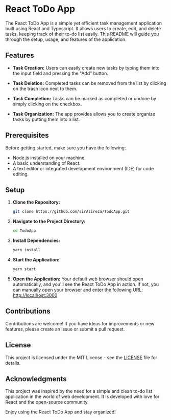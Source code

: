 # React ToDo App

The React ToDo App is a simple yet efficient task management application built using React and Typescript. It allows users to create, edit, and delete tasks, keeping track of their to-do list easily. This README will guide you through the setup, usage, and features of the application.

## Features

- **Task Creation:** Users can easily create new tasks by typing them into the input field and pressing the "Add" button.

- **Task Deletion:** Completed tasks can be removed from the list by clicking on the trash icon next to them.

- **Task Completion:** Tasks can be marked as completed or undone by simply clicking on the checkbox.

- **Task Organization:** The app provides allows you to create organize tasks by putting them into a list.

## Prerequisites

Before getting started, make sure you have the following:

- Node.js installed on your machine.
- A basic understanding of React.
- A text editor or integrated development environment (IDE) for code editing.

## Setup

1. **Clone the Repository:**
   ```bash
   git clone https://github.com/sirAlireza/TodoApp.git
   ```

2. **Navigate to the Project Directory:**
   ```bash
   cd TodoApp
   ```

3. **Install Dependencies:**
   ```bash
   yarn install
   ```

4. **Start the Application:**
   ```bash
   yarn start
   ```

5. **Open the Application:**
   Your default web browser should open automatically, and you'll see the React ToDo App in action. If not, you can manually open your browser and enter the following URL: [http://localhost:3000](http://localhost:3000)

## Contributions

Contributions are welcome! If you have ideas for improvements or new features, please create an issue or submit a pull request.

## License

This project is licensed under the MIT License - see the [LICENSE](LICENSE) file for details.

## Acknowledgments

This project was inspired by the need for a simple and clean to-do list application in the world of web development. It is developed with love for React and the open-source community.

Enjoy using the React ToDo App and stay organized!